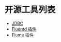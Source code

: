 
# 开源工具列表





* [JDBC](https://github.com/aliyun/aliyun-odps-jdbc)
* [Fluentd 插件](https://github.com/aliyun/aliyun-odps-fluentd-plugin) 
* [Flume 插件](https://github.com/aliyun/aliyun-odps-flume-plugin) 

